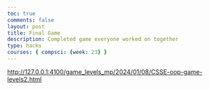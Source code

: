 ```yaml
---
toc: true
comments: false
layout: post
title: Final Game
description: Completed game everyone worked on together
type: hacks
courses: { compsci: {week: 23} }
---
```


http://127.0.0.1:4100/game_levels_mp/2024/01/08/CSSE-oop-game-levels2.html